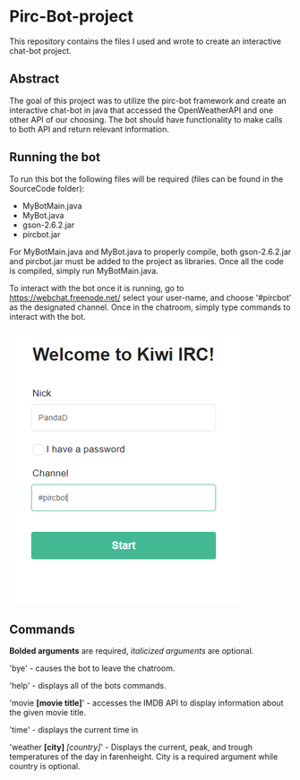 # Pirc-Bot-project

This repository contains the files I used and wrote to create an interactive chat-bot project. 

## Abstract

The goal of this project was to utilize the pirc-bot framework and create an interactive chat-bot in java that accessed the OpenWeatherAPI and one other API of our choosing. The bot should have functionality to make calls to both API and return relevant information.

## Running the bot

To run this bot the following files will be required (files can be found in the SourceCode folder):
- MyBotMain.java
- MyBot.java
- gson-2.6.2.jar
- pircbot.jar

For MyBotMain.java and MyBot.java to properly compile, both gson-2.6.2.jar and pircbot.jar must be added to the project as libraries. Once all the code is compiled, simply run MyBotMain.java.

To interact with the bot once it is running, go to https://webchat.freenode.net/ select your user-name, and choose '#pircbot' as the designated channel. Once in the chatroom, simply type commands to interact with the bot.

![Sample connection to chatroom](/assets/chatroom-connection.png)

## Commands

**Bolded arguments** are required, *italicized arguments* are optional.

'bye' - causes the bot to leave the chatroom.

'help' - displays all of the bots commands.

'movie **[movie title]**' - accesses the IMDB API to display information about the given movie title.

'time' - displays the current time in 

'weather **[city]** *[country]*' - Displays the current, peak, and trough temperatures of the day in farenheight. City is a required argument while country is optional.
